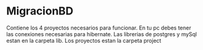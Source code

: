 MigracionBD
===========
Contiene los 4 proyectos necesarios para funcionar.
En tu pc debes tener las conexiones necesarias para hibernate.
Las librerias de postgres y mySql estan en la carpeta lib.
Los proyectos estan la carpeta project

